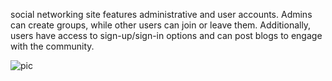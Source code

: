 social networking site features administrative and user accounts. Admins can create groups, while other users can join or leave them. Additionally, users have access to sign-up/sign-in options and can post blogs to engage with the community.

![pic](https://github.com/abhichamoli/Simple_socialsite/blob/master/simplesocial/Screenshot%20(101).png)
